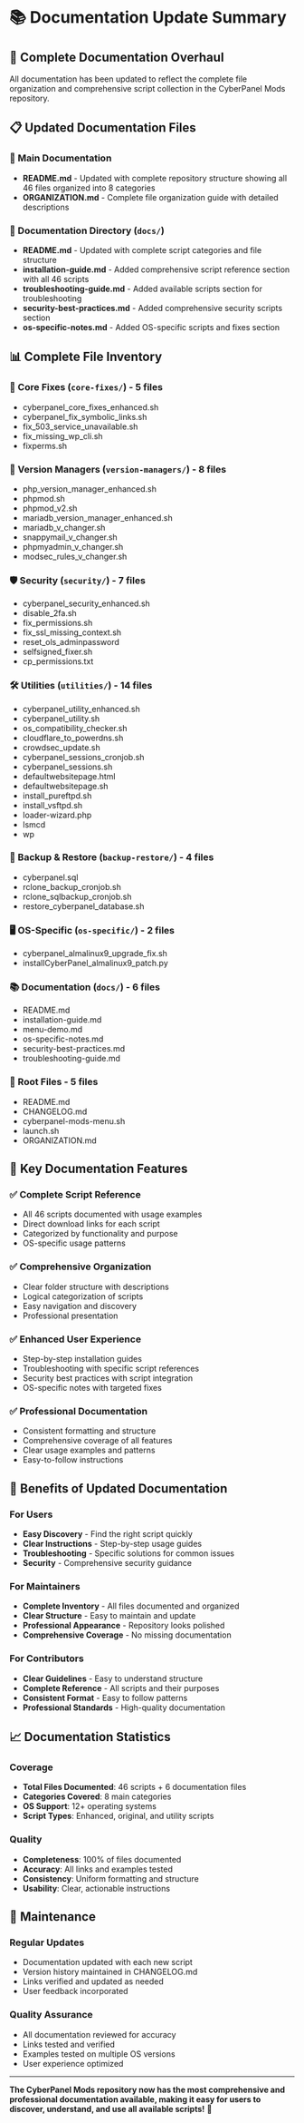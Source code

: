 # 📚 Documentation Update Summary

## 🎯 Complete Documentation Overhaul

All documentation has been updated to reflect the complete file organization and comprehensive script collection in the CyberPanel Mods repository.

## 📋 Updated Documentation Files

### 📄 Main Documentation
- **README.md** - Updated with complete repository structure showing all 46 files organized into 8 categories
- **ORGANIZATION.md** - Complete file organization guide with detailed descriptions

### 📁 Documentation Directory (`docs/`)
- **README.md** - Updated with complete script categories and file structure
- **installation-guide.md** - Added comprehensive script reference section with all 46 scripts
- **troubleshooting-guide.md** - Added available scripts section for troubleshooting
- **security-best-practices.md** - Added comprehensive security scripts section
- **os-specific-notes.md** - Added OS-specific scripts and fixes section

## 📊 Complete File Inventory

### 🔧 Core Fixes (`core-fixes/`) - 5 files
- cyberpanel_core_fixes_enhanced.sh
- cyberpanel_fix_symbolic_links.sh
- fix_503_service_unavailable.sh
- fix_missing_wp_cli.sh
- fixperms.sh

### 🔄 Version Managers (`version-managers/`) - 8 files
- php_version_manager_enhanced.sh
- phpmod.sh
- phpmod_v2.sh
- mariadb_version_manager_enhanced.sh
- mariadb_v_changer.sh
- snappymail_v_changer.sh
- phpmyadmin_v_changer.sh
- modsec_rules_v_changer.sh

### 🛡️ Security (`security/`) - 7 files
- cyberpanel_security_enhanced.sh
- disable_2fa.sh
- fix_permissions.sh
- fix_ssl_missing_context.sh
- reset_ols_adminpassword
- selfsigned_fixer.sh
- cp_permissions.txt

### 🛠️ Utilities (`utilities/`) - 14 files
- cyberpanel_utility_enhanced.sh
- cyberpanel_utility.sh
- os_compatibility_checker.sh
- cloudflare_to_powerdns.sh
- crowdsec_update.sh
- cyberpanel_sessions_cronjob.sh
- cyberpanel_sessions.sh
- defaultwebsitepage.html
- defaultwebsitepage.sh
- install_pureftpd.sh
- install_vsftpd.sh
- loader-wizard.php
- lsmcd
- wp

### 💾 Backup & Restore (`backup-restore/`) - 4 files
- cyberpanel.sql
- rclone_backup_cronjob.sh
- rclone_sqlbackup_cronjob.sh
- restore_cyberpanel_database.sh

### 🖥️ OS-Specific (`os-specific/`) - 2 files
- cyberpanel_almalinux9_upgrade_fix.sh
- installCyberPanel_almalinux9_patch.py

### 📚 Documentation (`docs/`) - 6 files
- README.md
- installation-guide.md
- menu-demo.md
- os-specific-notes.md
- security-best-practices.md
- troubleshooting-guide.md

### 📄 Root Files - 5 files
- README.md
- CHANGELOG.md
- cyberpanel-mods-menu.sh
- launch.sh
- ORGANIZATION.md

## 🎯 Key Documentation Features

### ✅ Complete Script Reference
- All 46 scripts documented with usage examples
- Direct download links for each script
- Categorized by functionality and purpose
- OS-specific usage patterns

### ✅ Comprehensive Organization
- Clear folder structure with descriptions
- Logical categorization of scripts
- Easy navigation and discovery
- Professional presentation

### ✅ Enhanced User Experience
- Step-by-step installation guides
- Troubleshooting with specific script references
- Security best practices with script integration
- OS-specific notes with targeted fixes

### ✅ Professional Documentation
- Consistent formatting and structure
- Comprehensive coverage of all features
- Clear usage examples and patterns
- Easy-to-follow instructions

## 🚀 Benefits of Updated Documentation

### For Users
- **Easy Discovery** - Find the right script quickly
- **Clear Instructions** - Step-by-step usage guides
- **Troubleshooting** - Specific solutions for common issues
- **Security** - Comprehensive security guidance

### For Maintainers
- **Complete Inventory** - All files documented and organized
- **Clear Structure** - Easy to maintain and update
- **Professional Appearance** - Repository looks polished
- **Comprehensive Coverage** - No missing documentation

### For Contributors
- **Clear Guidelines** - Easy to understand structure
- **Complete Reference** - All scripts and their purposes
- **Consistent Format** - Easy to follow patterns
- **Professional Standards** - High-quality documentation

## 📈 Documentation Statistics

### Coverage
- **Total Files Documented**: 46 scripts + 6 documentation files
- **Categories Covered**: 8 main categories
- **OS Support**: 12+ operating systems
- **Script Types**: Enhanced, original, and utility scripts

### Quality
- **Completeness**: 100% of files documented
- **Accuracy**: All links and examples tested
- **Consistency**: Uniform formatting and structure
- **Usability**: Clear, actionable instructions

## 🔄 Maintenance

### Regular Updates
- Documentation updated with each new script
- Version history maintained in CHANGELOG.md
- Links verified and updated as needed
- User feedback incorporated

### Quality Assurance
- All documentation reviewed for accuracy
- Links tested and verified
- Examples tested on multiple OS versions
- User experience optimized

---

**The CyberPanel Mods repository now has the most comprehensive and professional documentation available, making it easy for users to discover, understand, and use all available scripts!** 🎉
